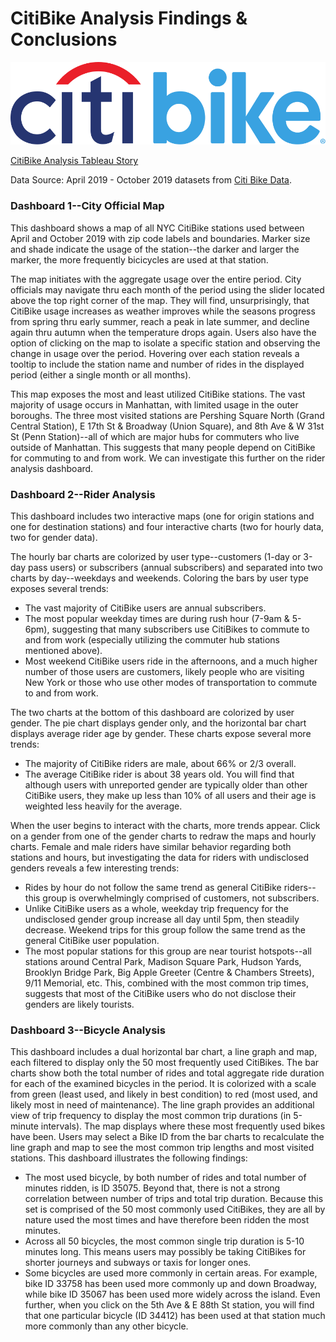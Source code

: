 # CitiBike Analysis Findings & Conclusions

![CitiBike-Logo](CitiBike_Logo_p.svg)

[CitiBike Analysis Tableau Story](https://public.tableau.com/profile/jen.barny6168#!/vizhome/citibike_15872623997270/CitiBikeApril-October2019)

Data Source: April 2019 - October 2019 datasets from [Citi Bike Data](https://www.citibikenyc.com/system-data).

### Dashboard 1--City Official Map

This dashboard shows a map of all NYC CitiBike stations used between April and October 2019 with zip code labels and boundaries. Marker size and shade indicate the usage of the station--the darker and larger the marker, the more frequently bicicycles are used at that station.  

The map initiates with the aggregate usage over the entire period. City officials may navigate thru each month of the period using the slider located above the top right corner of the map. They will find, unsurprisingly, that CitiBike usage increases as weather improves while the seasons progress from spring thru early summer, reach a peak in late summer, and decline again thru autumn when the temperature drops again. Users also have the option of clicking on the map to isolate a specific station and observing the change in usage over the period. Hovering over each station reveals a tooltip to include the station name and number of rides in the displayed period (either a single month or all months).

This map exposes the most and least utilized CitiBike stations. The vast majority of usage occurs in Manhattan, with limited usage in the outer boroughs. The three most visited stations are Pershing Square North (Grand Central Station), E 17th St & Broadway (Union Square), and 8th Ave & W 31st St (Penn Station)--all of which are major hubs for commuters who live outside of Manhattan. This suggests that many people depend on CitiBike for commuting to and from work. We can investigate this further on the rider analysis dashboard.

### Dashboard 2--Rider Analysis

This dashboard includes two interactive maps (one for origin stations and one for destination stations) and four interactive charts (two for hourly data, two for gender data).

The hourly bar charts are colorized by user type--customers (1-day or 3-day pass users) or subscribers (annual subscribers) and separated into two charts by day--weekdays and weekends. Coloring the bars by user type exposes several trends:

* The vast majority of CitiBike users are annual subscribers.
* The most popular weekday times are during rush hour (7-9am & 5-6pm), suggesting that many subscribers use CitiBikes to commute to and from work (especially utilizing the commuter hub stations mentioned above).
* Most weekend CitiBike users ride in the afternoons, and a much higher number of those users are customers, likely people who are visiting New York or those who use other modes of transportation to commute to and from work.

The two charts at the bottom of this dashboard are colorized by user gender. The pie chart displays gender only, and the horizontal bar chart displays average rider age by gender.  These charts expose several more trends:

* The majority of CitiBike riders are male, about 66% or 2/3 overall.
* The average CitiBike rider is about 38 years old. You will find that although users with unreported gender are typically older than other CitiBike users, they make up less than 10% of all users and their age is weighted less heavily for the average.

When the user begins to interact with the charts, more trends appear. Click on a gender from one of the gender charts to redraw the maps and hourly charts. Female and male riders have similar behavior regarding both stations and hours, but investigating the data for riders with undisclosed genders reveals a few interesting trends: 

* Rides by hour do not follow the same trend as general CitiBike riders--this group is overwhelmingly comprised of customers, not subscribers.
* Unlike CitiBike users as a whole, weekday trip frequency for the undisclosed gender group increase all day until 5pm, then steadily decrease. Weekend trips for this group follow the same trend as the general CitiBike user population.
* The most popular stations for this group are near tourist hotspots--all stations around Central Park, Madison Square Park, Hudson Yards, Brooklyn Bridge Park, Big Apple Greeter (Centre & Chambers Streets), 9/11 Memorial, etc. This, combined with the most common trip times, suggests that most of the CitiBike users who do not disclose their genders are likely tourists. 

### Dashboard 3--Bicycle Analysis

This dashboard includes a dual horizontal bar chart, a line graph and map, each filtered to display only the 50 most frequently used CitiBikes. The bar charts show both the total number of rides and total aggregate ride duration for each of the examined bicycles in the period. It is colorized with a scale from green (least used, and likely in best condition) to red (most used, and likely most in need of maintenance). The line graph provides an additional view of trip frequency to display the most common trip durations (in 5-minute intervals). The map displays where these most frequently used bikes have been. Users may select a Bike ID from the bar charts to recalculate the line graph and map to see the most common trip lengths and most visited stations. This dashboard illustrates the following findings:

* The most used bicycle, by both number of rides and total number of minutes ridden, is ID 35075. Beyond that, there is not a strong correlation between number of trips and total trip duration. Because this set is comprised of the 50 most commonly used CitiBikes, they are all by nature used the most times and have therefore been ridden the most minutes.
* Across all 50 bicycles, the most common single trip duration is 5-10 minutes long. This means users may possibly be taking CitiBikes for shorter journeys and subways or taxis for longer ones.
* Some bicycles are used more commonly in certain areas. For example, bike ID 33758 has been used more commonly up and down Broadway, while bike ID 35067 has been used more widely across the island. Even further, when you click on the 5th Ave & E 88th St station, you will find that one particular bicycle (ID 34412) has been used at that station much more commonly than any other bicycle.
